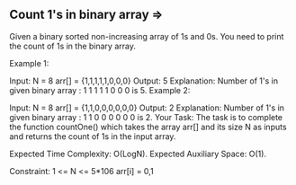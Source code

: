 Count 1's in binary array  =>
-------------------------


Given a binary sorted non-increasing array of 1s and 0s. You need to print the count of 1s in the binary array.

Example 1:

Input:
N = 8
arr[] = {1,1,1,1,1,0,0,0}
Output: 5
Explanation: Number of 1's in given 
binary array : 1 1 1 1 1 0 0 0 is 5.
Example 2:

Input:
N = 8
arr[] = {1,1,0,0,0,0,0,0}
Output: 2
Explanation: Number of 1's in given 
binary array : 1 1 0 0 0 0 0 0 is 2.
Your Task:
The task is to complete the function countOne() which takes the array arr[] and its size N as inputs and returns the count of 1s in the input array.

Expected Time Complexity: O(LogN).
Expected Auxiliary Space: O(1).

Constraint:
1 <= N <= 5*106
arr[i] = 0,1

